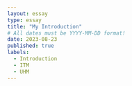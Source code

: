 ```yaml
---
layout: essay
type: essay
title: "My Introduction"
# All dates must be YYYY-MM-DD format!
date: 2023-08-23
published: true
labels:
  - Introduction
  - ITM
  - UHM
---
```

